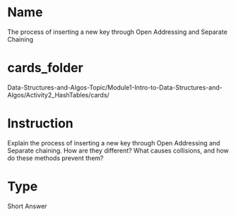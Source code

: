 # Name 
The process of inserting a new key through Open Addressing and Separate Chaining

# cards_folder
Data-Structures-and-Algos-Topic/Module1-Intro-to-Data-Structures-and-Algos/Activity2_HashTables/cards/

# Instruction 
Explain the process of inserting a new key through Open Addressing and Separate chaining. How are they different? What causes collisions, and how do these methods prevent them?

# Type 
Short Answer 

